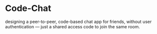 # Code-Chat
 designing a peer-to-peer, code-based chat app for friends, without user authentication — just a shared access code to join the same room.
